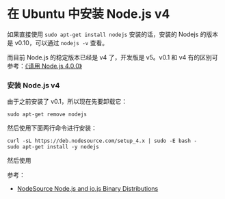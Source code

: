 # 在 Ubuntu 中安装 Node.js v4

如果直接使用 `sudo apt-get install nodejs` 安装的话，安装的 Nodejs 的版本是 v0.10，可以通过 `nodejs -v` 查看。

而目前 Node.js 的稳定版本已经是 v4 了，开发版是 v5。v0.1 和 v4 有的区别可参考：[《请用 Node.js 4.0.0》](https://cnodejs.org/topic/55efcc524b70f72113ff4f3b) 


###  安装 Node.js v4

由于之前安装了 v0.1，所以现在先要卸载它：

```
sudo apt-get remove nodejs
```

然后使用下面两行命令进行安装：

```
curl -sL https://deb.nodesource.com/setup_4.x | sudo -E bash -
sudo apt-get install -y nodejs
```

然后使用

参考：

+ [NodeSource Node.js and io.js Binary Distributions](https://github.com/nodesource/distributions)

